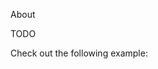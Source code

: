 About

TODO

Check out the following example:

<script>
// js
import 'drive-audio';

// html
<drive-audio-player
  url="https://drive.google.com/file/d/1kY2PkRGa116ubnpkWbx9PjLKsmERKLnU/view?usp=sharing"></drive-audio-player>
</script>
